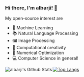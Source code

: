 ### Hi there, I'm albarji! 👋

My open-source interest are

* 🤖 Machine Learning 
* 📚 Natural Language Processing 
* 🖼️ Image Processing 
* 🤔 Computational creativity
* 🔩 Numerical Optimization
* 💻 Computer Science in general!

<img align="left" alt="albarji's Github Stats" src="https://github-readme-stats.vercel.app/api?username=albarji&show_icons=true&hide_border=true" />

[![Top Langs](https://github-readme-stats.vercel.app/api/top-langs/?username=albarji)](https://github.com/anuraghazra/github-readme-stats)
